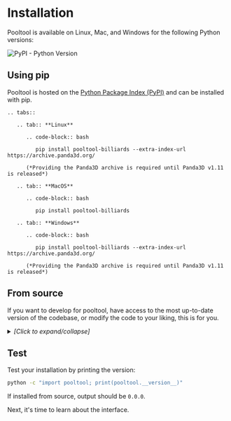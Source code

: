 # Installation

Pooltool is available on Linux, Mac, and Windows for the following Python versions:

![PyPI - Python Version](https://img.shields.io/pypi/pyversions/pooltool-billiards)

## Using pip 

Pooltool is hosted on the [Python Package Index (PyPI)](https://pypi.org/project/pooltool-billiards/) and can be installed with pip.

```{eval-rst}
.. tabs::

   .. tab:: **Linux**

      .. code-block:: bash

         pip install pooltool-billiards --extra-index-url https://archive.panda3d.org/

      (*Providing the Panda3D archive is required until Panda3D v1.11 is released*)

   .. tab:: **MacOS**

      .. code-block:: bash

         pip install pooltool-billiards

   .. tab:: **Windows**

      .. code-block:: bash

         pip install pooltool-billiards --extra-index-url https://archive.panda3d.org/

      (*Providing the Panda3D archive is required until Panda3D v1.11 is released*)
```

## From source

If you want to develop for pooltool, have access to the most up-to-date version of the codebase, or modify the code to your liking, this is for you.

<details><summary style="font-style: italic;">[Click to expand/collapse]</summary>

A small note. If you don't have the ability to create isolated python environments, I would recommend installing `conda` ([here](https://conda.io/projects/conda/en/latest/user-guide/install/index.html)) so you can isolate pooltool from your other business.

**1.** Grab a copy of the codebase.

```bash
cd <A_DIRECTORY_YOU_LIKE>
git clone https://github.com/ekiefl/pooltool.git
cd pooltool
```

**2.** Create a new python environment that uses Python 3.12.4.

If you have `conda`, just run this:

```bash
conda env create -f environment.yml
conda activate pooltool-dev
```

Regardless of how you managed your python environment, please verify you're running `3.12.4`

```bash
$ python
Python 3.12.4 | packaged by Anaconda, Inc. | (main, Jun 18 2024, 10:14:12) [Clang 14.0.6 ] on darwin
Type "help", "copyright", "credits" or "license" for more information.
>>> exit()
```

**3.** Install poetry, a popular python package/environment manager.

If you created your environment with conda (_e.g._ `conda env create -f environment.yml`), poetry is already part of your `pooltool-dev` environment.

Otherwise, install with

```bash
pip install "poetry>=1.8.3"
```

Verify your installation:

```bash
$ poetry --version
Poetry (version 1.8.3)
```

**4.** Install pooltool.

```bash
poetry install
pip install -e .

# Intend to contribute? Install the pre-commit hooks.
# This ensures your code is automatically formatted
# to pooltool's code standards before each commit.
pre-commit install
```

**5.** Test out your installation:

```bash
run-pooltool
```

The game window should appear (escape key to exit).

</details>

## Test

Test your installation by printing the version:

```bash
python -c "import pooltool; print(pooltool.__version__)"
```

If installed from source, output should be `0.0.0`.

Next, it's time to learn about the interface.

